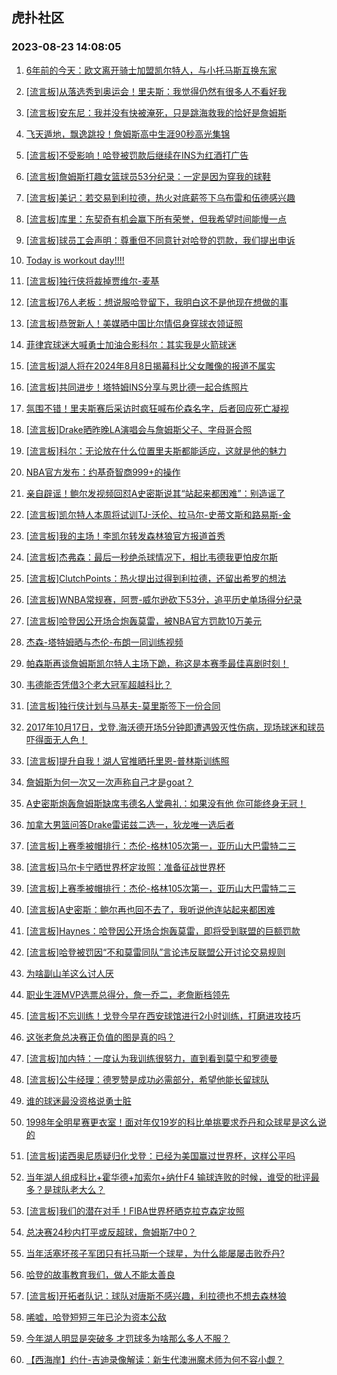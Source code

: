 ## 虎扑社区 
### 2023-08-23 14:08:05

1. [6年前的今天：欧文离开骑士加盟凯尔特人，与小托马斯互换东家](https://bbs.hupu.com/61794903.html)

2. [[流言板]从落选秀到奥运会！里夫斯：我觉得仍然有很多人不看好我](https://bbs.hupu.com/61794339.html)

3. [[流言板]安东尼：我并没有快被淹死，只是跳海救我的恰好是詹姆斯](https://bbs.hupu.com/61793620.html)

4. [飞天遁地，飘逸跳投！詹姆斯高中生涯90秒高光集锦](https://bbs.hupu.com/61794378.html)

5. [[流言板]不受影响！哈登被罚款后继续在INS为红酒打广告](https://bbs.hupu.com/61793715.html)

6. [[流言板]詹姆斯打趣女篮球员53分纪录：一定是因为穿我的球鞋](https://bbs.hupu.com/61793101.html)

7. [[流言板]美记：若交易到利拉德，热火对底薪签下乌布雷和伍德感兴趣](https://bbs.hupu.com/61794036.html)

8. [[流言板]库里：东契奇有机会赢下所有荣誉，但我希望时间能慢一点](https://bbs.hupu.com/61793637.html)

9. [[流言板]球员工会声明：尊重但不同意针对哈登的罚款，我们提出申诉](https://bbs.hupu.com/61791661.html)

10. [Today is workout day!!!!](https://bbs.hupu.com/61794175.html)

11. [[流言板]独行侠将裁掉贾维尔-麦基](https://bbs.hupu.com/61791776.html)

12. [[流言板]76人老板：想说服哈登留下，我明白这不是他现在想做的事](https://bbs.hupu.com/61791913.html)

13. [[流言板]恭贺新人！美媒晒中国比尔情侣身穿球衣领证照](https://bbs.hupu.com/61793922.html)

14. [菲律宾球迷大喊勇士加油合影科尔：其实我是火箭球迷](https://bbs.hupu.com/61794337.html)

15. [[流言板]湖人将在2024年8月8日揭幕科比父女雕像的报道不属实](https://bbs.hupu.com/61791755.html)

16. [[流言板]共同进步！塔特姆INS分享与恩比德一起合练照片](https://bbs.hupu.com/61791629.html)

17. [氛围不错！里夫斯赛后采访时疯狂喊布伦森名字，后者回应死亡凝视](https://bbs.hupu.com/61791614.html)

18. [[流言板]Drake晒昨晚LA演唱会与詹姆斯父子、字母哥合照](https://bbs.hupu.com/61792159.html)

19. [[流言板]科尔：无论放在什么位置里夫斯都能适应，这就是他的魅力](https://bbs.hupu.com/61794233.html)

20. [NBA官方发布：约基奇智商999+的操作](https://bbs.hupu.com/61793065.html)

21. [亲自辟谣！鲍尔发视频回怼A史密斯说其“站起来都困难”：别造谣了](https://bbs.hupu.com/61791595.html)

22. [[流言板]凯尔特人本周将试训TJ-沃伦、拉马尔-史蒂文斯和路易斯-金](https://bbs.hupu.com/61792451.html)

23. [[流言板]我的主场！李凯尔转发森林狼官方报道首秀](https://bbs.hupu.com/61793869.html)

24. [[流言板]杰弗森：最后一秒绝杀球情况下，相比韦德我更怕皮尔斯](https://bbs.hupu.com/61793971.html)

25. [[流言板]ClutchPoints：热火提出过得到利拉德，还留出希罗的想法](https://bbs.hupu.com/61793906.html)

26. [[流言板]WNBA常规赛，阿贾-威尔逊砍下53分，追平历史单场得分纪录](https://bbs.hupu.com/61792932.html)

27. [[流言板]哈登因公开场合炮轰莫雷，被NBA官方罚款10万美元](https://bbs.hupu.com/61790238.html)

28. [杰森-塔特姆晒与杰伦-布朗一同训练视频](https://bbs.hupu.com/61793181.html)

29. [帕森斯再谈詹姆斯凯尔特人主场下跪，称这是本赛季最佳喜剧时刻！](https://bbs.hupu.com/61793183.html)

30. [韦德能否凭借3个老大冠军超越科比？](https://bbs.hupu.com/61794574.html)

31. [[流言板]独行侠计划与马基夫-莫里斯签下一份合同](https://bbs.hupu.com/61791796.html)

32. [2017年10月17日，戈登.海沃德开场5分钟即遭遇毁灭性伤病，现场球迷和球员吓得面无人色！](https://bbs.hupu.com/61794588.html)

33. [[流言板]提升自我！湖人官推晒托里恩-普林斯训练照](https://bbs.hupu.com/61792298.html)

34. [詹姆斯为何一次又一次声称自己才是goat？](https://bbs.hupu.com/61793540.html)

35. [A史密斯炮轰詹姆斯缺席韦德名人堂典礼：如果没有他 你可能终身无冠！](https://bbs.hupu.com/61791608.html)

36. [加拿大男篮问答Drake雷诺兹二选一，狄龙唯一选后者](https://bbs.hupu.com/61794022.html)

37. [[流言板]上赛季被帽排行：杰伦-格林105次第一，亚历山大巴雷特二三](https://bbs.hupu.com/61790675.html)

38. [[流言板]马尔卡宁晒世界杯定妆照：准备征战世界杯](https://bbs.hupu.com/61794141.html)

39. [[流言板]上赛季被帽排行：杰伦-格林105次第一，亚历山大巴雷特二三](https://bbs.hupu.com/61791888.html)

40. [[流言板]A史密斯：鲍尔再也回不去了，我听说他连站起来都困难](https://bbs.hupu.com/61790372.html)

41. [[流言板]Haynes：哈登因公开场合炮轰莫雷，即将受到联盟的巨额罚款](https://bbs.hupu.com/61790156.html)

42. [[流言板]哈登被罚因“不和莫雷同队”言论违反联盟公开讨论交易规则](https://bbs.hupu.com/61790596.html)

43. [为啥副山羊这么讨人厌](https://bbs.hupu.com/61792848.html)

44. [职业生涯MVP选票总得分，詹一乔二，老詹断档领先](https://bbs.hupu.com/61794514.html)

45. [[流言板]不忘训练！戈登今早在西安球馆进行2小时训练，打磨进攻技巧](https://bbs.hupu.com/61795658.html)

46. [这张老詹总决赛正负值的图是真的吗？](https://bbs.hupu.com/61795174.html)

47. [[流言板]加内特：一度认为我训练很努力，直到看到莫宁和罗德曼](https://bbs.hupu.com/61791853.html)

48. [[流言板]公牛经理：德罗赞是成功必需部分，希望他能长留球队](https://bbs.hupu.com/61791955.html)

49. [谁的球迷最没资格说勇士脏](https://bbs.hupu.com/61794581.html)

50. [1998年全明星赛更衣室！面对年仅19岁的科比单挑要求乔丹和众球星是这么说的](https://bbs.hupu.com/61794706.html)

51. [[流言板]诺西奥尼质疑归化戈登：已经为美国赢过世界杯，这样公平吗](https://bbs.hupu.com/61790101.html)

52. [当年湖人组成科比+霍华德+加索尔+纳什F4 输球连败的时候，谁受的批评最多？是球队老大么？](https://bbs.hupu.com/61793630.html)

53. [[流言板]我们的潜在对手！FIBA世界杯晒克拉克森定妆照](https://bbs.hupu.com/61794004.html)

54. [总决赛24秒内打平或反超球，詹姆斯7中0？](https://bbs.hupu.com/61793935.html)

55. [当年活塞坏孩子军团只有托马斯一个球星，为什么能屡屡击败乔丹?](https://bbs.hupu.com/61792897.html)

56. [哈登的故事教育我们，做人不能太善良](https://bbs.hupu.com/61795319.html)

57. [[流言板]开拓者队记：球队对唐斯不感兴趣，利拉德也不想去森林狼](https://bbs.hupu.com/61790803.html)

58. [唏嘘，哈登短短三年已沦为资本公敌](https://bbs.hupu.com/61794343.html)

59. [今年湖人明显是突破多 才罚球多为啥那么多人不服？](https://bbs.hupu.com/61794989.html)

60. [【西海岸】约什-吉迪录像解读：新生代澳洲魔术师为何不容小觑？](https://bbs.hupu.com/61795440.html)

